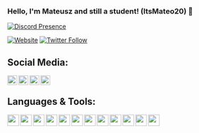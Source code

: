 ### Hello, I'm Mateusz and still a student! (ItsMateo20) 👋 

[![Discord Presence](https://lanyard.cnrad.dev/api/630812692659044352 )](https://discord.com/users/630812692659044352)

[![Website](https://img.shields.io/website?label=draid.vercel.app&style=for-the-badge&url=https%3A%2F%2Fdraid.vercel.app)](https://draid.vercel.app)
[![Twitter Follow](https://img.shields.io/twitter/follow/ItsMateo20?color=1DA1F2&logo=twitter&style=for-the-badge)](https://twitter.com/intent/follow?original_referer=https://github.com/ItsMateo20&screen_name=ItsMateo20)

## Social Media:

<!-- [<img align="left" width="22px" src="https://raw.githubusercontent.com/iconic/open-iconic/master/svg/globe.svg" />][website] -->
[<img align="left" width="22px" src="https://cdn.jsdelivr.net/npm/simple-icons@9.10.0/icons/youtube.svg" />][youtube]
[<img align="left" width="22px" src="https://cdn.jsdelivr.net/npm/simple-icons@9.10.0/icons/twitter.svg" />][twitter]
[<img align="left" width="22px" src="https://cdn.jsdelivr.net/npm/simple-icons@9.10.0/icons/instagram.svg" />][instagram]
[<img align="left" width="22px" src="https://cdn.jsdelivr.net/npm/simple-icons@9.10.0/icons/discord.svg" />][discord]


<br />

## Languages & Tools:

[<img align="left" width="26px" src="https://cdn.jsdelivr.net/npm/simple-icons@9.10.0/icons/visualstudiocode.svg" />][vscode]
[<img align="left" width="26px" src="https://cdn.jsdelivr.net/npm/simple-icons@9.10.0/icons/html5.svg" />][html]
[<img align="left" width="26px" src="https://cdn.jsdelivr.net/npm/simple-icons@9.10.0/icons/css3.svg" />][css]
[<img align="left" width="26px" src="https://cdn.jsdelivr.net/npm/simple-icons@9.10.0/icons/javascript.svg" />][javascript]
[<img align="left" width="26px" src="https://cdn.jsdelivr.net/npm/simple-icons@9.10.0/icons/node-dot-js.svg" />][nodejs]
[<img align="left" width="26px" src="https://cdn.jsdelivr.net/npm/simple-icons@9.10.0/icons/mongodb.svg" />][mongodb]
[<img align="left" width="26px" src="https://cdn.jsdelivr.net/npm/simple-icons@9.10.0/icons/git.svg" />][git]
[<img align="left" width="26px" src="https://cdn.jsdelivr.net/npm/simple-icons@9.10.0/icons/github.svg" />][github]
[<img align="left" width="26px" src="https://cdn.jsdelivr.net/npm/simple-icons@9.10.0/icons/vue-dot-js.svg" />][vue]
[<img align="left" width="26px" src="https://cdn.jsdelivr.net/npm/simple-icons@9.10.0/icons/lua.svg" />][lua]
[<img align="left" width="26px" src="https://cdn.jsdelivr.net/npm/simple-icons@9.10.0/icons/json.svg" />][json]
[<img align="left" width="26px" src="https://cdn.jsdelivr.net/npm/simple-icons@9.10.0/icons/typescript.svg" />][typescript]


<!-- [website]: https://itsmateo20.ddns.net -->
[twitter]: https://twitter.com/ItsMateo20
[youtube]: https://youtube.com/ItsMateo20
[instagram]: https://instagram.com/ItsMateo20
[discord]: https://discord.com/users/630812692659044352

[vscode]: https://wikipedia.org/wiki/Visual_Studio_Code
[html]: https://wikipedia.org/wiki/HTML
[css]: https://wikipedia.org/wiki/CSS
[javascript]: https://wikipedia.org/wiki/JavaScript
[nodejs]: https://wikipedia.org/wiki/Node.js
[mongodb]: https://wikipedia.org/wiki/MongoDB
[git]: https://wikipedia.org/wiki/Git
[github]: https://wikipedia.org/wiki/GitHub
[vue]: https://wikipedia.org/wiki/Vue.js
[lua]: https://wikipedia.org/wiki/Lua
[json]: https://wikipedia.org/wiki/JSON
[python]: https://wikipedia.org/wiki/Python
[typescript]: https://wikipedia.org/wiki/TypeScript
